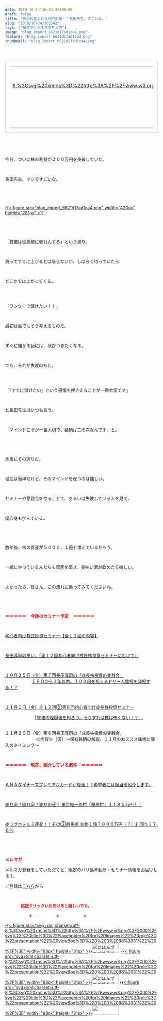```yaml
---
date: 2019-10-24T16:53:42+09:00
draft: false
title: "株の利益２００万円突破！？長田先生、すごいな。"
slug: "2019/10/24/165342"
tags: ["投資やビジネスの考え方"]
image: "blog_import_6621d17ad1ca4.png"
feature: "blog_import_6621d17ad1ca4.png"
thumbnail: "blog_import_6621d17ad1ca4.png"
---
```

<p> </p><div contenteditable="false" style="padding: 15px; border-radius: 4px; border: 1px dotted currentColor; border-image: none;"><table border="0" cellpadding="0" cellspacing="0" style="margin: 0px; table-layout: fixed;" width="100%">	<tbody width="100%">		<tr>			<td aligin="center" style="vertical-align: middle;" width="95"><span style="text-align: center; display: block;"><a alt0="AmebaAffiliate" alt1="稼げる人の常識、稼げない人の常識" alt2="Amazon" alt3="https://images-fe.ssl-images-amazon.com/images/I/51Ft8zEBpkL._SL160_.jpg" alt4="1" href="4802110227?SubscriptionId=AKIAJLD6FH2TADXIQKDQ&amp;tag=amebablog-a2371184-22&amp;linkCode=xm2&amp;camp=2025&amp;creative=165953&amp;creativeASIN=4802110227" target="_blank">{{< figure src="svg+xml;charset=utf-8,%3Csvg%20xmlns%3D%22http%3A%2F%2Fwww.w3.org%2F2000%2Fsvg%22%20title%3D%22Placeholder%20for%20Images%22%20role%3D%22presentation%22%20viewBox%3D%220%200%201%201%22%20%2F%3E"  >}}<noscript><img alt="稼げる人の常識、稼げない人の常識" border="0" data-img="affiliate" src="https://images-fe.ssl-images-amazon.com/images/I/51Ft8zEBpkL._SL160_.jpg" style="margin: 0px; vertical-align: middle; max-width: 95px;"></noscript></a></span></td>			<td style="line-height: 1.5; padding-left: 15px; vertical-align: middle;"><a alt0="AmebaAffiliate" alt1="稼げる人の常識、稼げない人の常識" alt2="Amazon" alt3="https://images-fe.ssl-images-amazon.com/images/I/51Ft8zEBpkL._SL160_.jpg" alt4="1" href="4802110227?SubscriptionId=AKIAJLD6FH2TADXIQKDQ&amp;tag=amebablog-a2371184-22&amp;linkCode=xm2&amp;camp=2025&amp;creative=165953&amp;creativeASIN=4802110227" target="_blank">稼げる人の常識、稼げない人の常識</a>			<div style="padding: 3px 0px;">827円</div>			<div style="font-size: 0.83em;">Amazon</div></td>		</tr>	</tbody></table></div><p> </p><p> </p><p>今日、ついに株の利益が２００万円を突破していた。</p><p> </p><p>長田先生、マジですごいな。</p><p> </p><p> </p><p><a href="blog_import_6621d17ad1ca4.png">{{< figure src="blog_import_6621d17ad1ca4.png" width="420px" height="281px" >}}</a></p><p> </p><p> </p><p>「株価は理論値に収れんする」という通り、</p><p> </p><p>買ってすぐに上がるとは限らないが、しばらく待っていたら</p><p> </p><p>どこかでは上がってくる。</p><p> </p><p><br/>「ワンツーで儲けたい！！」</p><p> </p><p>最初は誰でもそう考えるものだ。</p><p> </p><p>すぐに儲かる話には、飛びつきたくなる。</p><p> </p><p>でも、それが失敗のもと。</p><p> </p><p><br/>「『すぐに儲けたい』という感情を押さえることが一番大切です」</p><p> </p><p>と長田先生はいつも言う。</p><p> </p><p>「マインドこそが一番大切で、銘柄は二の次なんです」と。</p><p> </p><p> </p><p>本当にその通りだ。</p><p> </p><p>理屈は簡単だけど、そのマインドを保つのは難しい。</p><p> </p><p>セミナーや懇親会をやることで、あるいは失敗している人を見て、</p><p> </p><p>僕自身も学んでいる。</p><p> </p><p> </p><p>数年後、株の資産が５０００、１億と増えているだろう。</p><p> </p><p>一緒にやっている人たちも資産を築き、美味い酒が飲めたら嬉しい。</p><p> </p><p>よかったら、皆さん、この流れに乗ってみてくださいね。</p><p> </p><p> </p><p><span style="font-weight: bold;"><span style="color: rgb(255, 0, 0);">＝＝＝＝＝　今後のセミナー予定　＝＝＝＝＝</span></span></p><p> </p><p><a href="https://ameblo.jp/baliclub/entry-12526587328.html" target="_blank">初心者向け株式投資セミナー【全１２回の内容】</a></p><p> </p><p><span style="color: rgb(255, 0, 0);"><a href="https://ameblo.jp/baliclub/entry-12526985641.html" target="_blank">長田淳司の思い。「全１２回初心者向け成長株投資セミナーにむけて」</a></span></p><p> </p><p><a href="https://ameblo.jp/baliclub/entry-12533851631.html" target="_blank">１０月２５日（金）第７回長田淳司の「成長株投資の実践会」</a><br/> 　　　　　　<a href="https://ameblo.jp/baliclub/entry-12533851631.html" target="_blank">ＩＰＯから２年以内。１００倍を狙えるドリーム銘柄を発掘する！？</a></p><p> </p><p><a href="entry-12534417651.html#_=_" target="_blank">１１月１日（金）全１２回②第８回初心者向け成長株投資セミナー</a></p><p>　　　　　　　<a href="entry-12534417651.html#_=_" target="_blank">「株価の理論値を知ろう。そうすれば株は怖くない！？」</a></p><p><br/>１１月２９日（金）第６回長田淳司の「成長株投資の実践会」<br/> 　　　　　　　≪内容≫（仮）～保有銘柄の解説、１１月のおススメ銘柄と購入のタイミング～</p><p> </p><p><span style="font-weight: bold;"><span style="color: rgb(255, 0, 0);">＝＝＝＝＝　現在、紹介している案件　＝＝＝＝＝</span></span></p><p> </p><p><a href="https://ameblo.jp/baliclub/entry-12529998383.html" target="_blank">ＡＮＡダイナースプレミアムカードが復活！？希望者には担当を紹介します。</a></p><p> </p><p><a href="https://ameblo.jp/baliclub/entry-12500415311.html" target="_blank">売り家？隠れ家？売り別荘？ 東京唯一の村「檜原村」１１８０万円！！</a></p><p> </p><p><a href="https://ameblo.jp/baliclub/entry-12504218353.html" target="_blank">売ラブホテル３連発！！その③群馬県 価格１億７０００万円（？）利回り１７.６％</a></p><p> </p><p> </p><p><span style="font-weight: bold;"><span style="color: rgb(255, 0, 0);">メルマガ</span></span></p><p>メルマガ登録をしていただくと、限定のバリ島不動産・セミナー情報をお届けします。</p><p>ご登録は<a href="f9eeVI" target="_blank">こちら</a>から</p><p style="text-align: center;"> </p><p><font color="#ff0000" size="2"><strong>　　　　応援クリックいただけると嬉しいです。</strong></font></p><p><font color="#ff0000" size="2"><strong>　　　　　　↓　　　　　　↓　　　　　　↓</strong></font></p><p><a href="ranking.html?p_cid=01260127" id="&amp;blogmura_banner">{{< figure src="svg+xml;charset=utf-8,%3Csvg%20xmlns%3D%22http%3A%2F%2Fwww.w3.org%2F2000%2Fsvg%22%20title%3D%22Placeholder%20for%20Images%22%20role%3D%22presentation%22%20viewBox%3D%220%200%2088%2031%22%20%2F%3E" width="88px" height="31px" >}}<noscript><img alt="にほんブログ村 海外生活ブログ バリ島情報へ" border="0" height="31" src="//overseas.blogmura.com/bali/img/bali88_31.gif" width="88"></noscript></a>  <a href="ranking.html?p_cid=01260127" id="&amp;blogmura_banner">{{< figure src="svg+xml;charset=utf-8,%3Csvg%20xmlns%3D%22http%3A%2F%2Fwww.w3.org%2F2000%2Fsvg%22%20title%3D%22Placeholder%20for%20Images%22%20role%3D%22presentation%22%20viewBox%3D%220%200%2088%2031%22%20%2F%3E" width="88px" height="31px" >}}<noscript><img alt="にほんブログ村 投資ブログ 不動産投資へ" border="0" height="31" src="//investment.blogmura.com/hudousantoushi/img/hudousantoushi88_31.gif" width="88"></noscript></a> <a href="link.php?1804582" title="人気ブログランキングへ">{{< figure src="svg+xml;charset=utf-8,%3Csvg%20xmlns%3D%22http%3A%2F%2Fwww.w3.org%2F2000%2Fsvg%22%20title%3D%22Placeholder%20for%20Images%22%20role%3D%22presentation%22%20viewBox%3D%220%200%2088%2031%22%20%2F%3E" width="88px" height="31px" >}}<noscript><img border="0" height="31" src="https://blog.with2.net/img/banner/banner_22.gif" width="88"></noscript></a></p>


